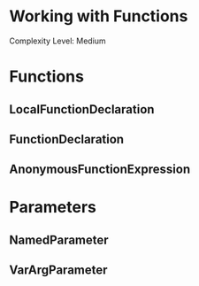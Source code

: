 # Working with Functions
Complexity Level: Medium

# Functions

## LocalFunctionDeclaration

## FunctionDeclaration

## AnonymousFunctionExpression

# Parameters

## NamedParameter

## VarArgParameter
